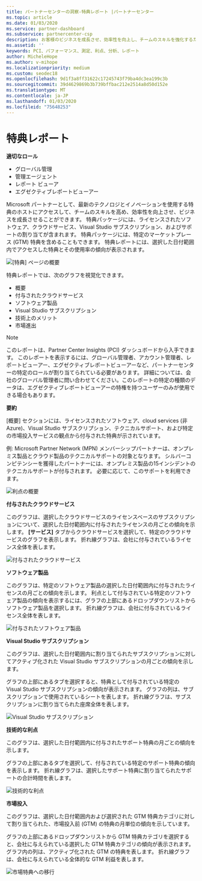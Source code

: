 ```yaml
---
title: パートナーセンターの洞察-特典レポート |パートナーセンター
ms.topic: article
ms.date: 01/03/2020
ms.service: partner-dashboard
ms.subservice: partnercenter-csp
description: お客様のビジネスを成長させ、効率性を向上し、チームのスキルを強化するために、どのような種類の Microsoft パートナー特典が付与されているかをご確認ください。
ms.assetid: ''
keywords: PCI、パフォーマンス、測定、利点、分析、レポート
author: MicheleHope
ms.author: v-mihope
ms.localizationpriority: medium
ms.custom: seodec18
ms.openlocfilehash: 9d1f3a8ff31622c17245743f79ba4dc3ea199c3b
ms.sourcegitcommit: 39d4629869b3b739bffbac212e2514a8d50d152e
ms.translationtype: MT
ms.contentlocale: ja-JP
ms.lasthandoff: 01/03/2020
ms.locfileid: "75648253"
---
```

# <a name="benefits-report"></a>特典レポート

**適切なロール**
- グローバル管理
- 管理エージェント
- レポート ビューア
- エグゼクティブレポートビューアー

Microsoft パートナーとして、最新のテクノロジとイノベーションを使用する特典のホストにアクセスして、チームのスキルを高め、効率性を向上させ、ビジネスを成長させることができます。 特典パッケージには、ライセンスされたソフトウェア、クラウドサービス、Visual Studio サブスクリプション、およびサポートの割り当てが含まれます。 特典パッケージには、特定のマーケットプレース (GTM) 特典を含めることもできます。 特典レポートには、選択した日付範囲内でアクセスした特典とその使用率の傾向が表示されます。

![[特典] ページの概要](images/pci/pci_benefits_intro_1.png)

特典レポートでは、次のグラフを視覚化できます。

- 概要
- 付与されたクラウドサービス
- ソフトウェア製品
- Visual Studio サブスクリプション
- 技術上のメリット
- 市場進出

 > [!NOTE]
 > このレポートは、Partner Center Insights (PCI) ダッシュボードから入手できます。 このレポートを表示するには、グローバル管理者、アカウント管理者、レポートビューアー、エグゼクティブレポートビューアーなど、パートナーセンターの特定のロールが割り当てられている必要があります。 詳細については、会社のグローバル管理者に問い合わせてください。このレポートの特定の種類のデータは、エグゼクティブレポートビューアーの特権を持つユーザーのみが使用できる場合もあります。

**要約**

[概要] セクションには、ライセンスされたソフトウェア、cloud services (非 Azure)、Visual Studio サブスクリプション、テクニカルサポート、および特定の市場投入サービスの観点から付与された特典が示されています。

例: Microsoft Partner Network (MPN) メンバーシップパートナーは、オンプレミス製品とクラウド製品のテクニカルサポートの対象となります。 シルバーコンピテンシーを獲得したパートナーには、オンプレミス製品の15インシデントのテクニカルサポートが付与されます。 必要に応じて、このサポートを利用できます。 

![利点の概要](images/pci/pci_benefits_summary_2.png)

**付与されたクラウドサービス**

このグラフは、選択したクラウドサービスのライセンスベースのサブスクリプションについて、選択した日付範囲内に付与されたライセンスの月ごとの傾向を示します。
**[サービス]** タブからクラウドサービスを選択して、特定のクラウドサービスのグラフを表示します。 折れ線グラフは、会社に付与されているライセンス全体を表します。

![付与されたクラウドサービス](images/pci/pci_benefits_cloud_services_granted_3.png)

**ソフトウェア製品**

このグラフは、特定のソフトウェア製品の選択した日付範囲内に付与されたライセンスの月ごとの傾向を示します。 利点として付与されている特定のソフトウェア製品の傾向を表示するには、グラフの上部にあるドロップダウンリストからソフトウェア製品を選択します。 折れ線グラフは、会社に付与されているライセンス全体を表します。

![付与されたソフトウェア製品](images/pci/pci_benefits_software_products_granted_4.png)

**Visual Studio サブスクリプション**

このグラフは、選択した日付範囲内に割り当てられたサブスクリプションに対してアクティブ化された Visual Studio サブスクリプションの月ごとの傾向を示します。

グラフの上部にあるタブを選択すると、特典として付与されている特定の Visual Studio サブスクリプションの傾向が表示されます。 グラフの列は、サブスクリプションで使用されているシートを表します。 折れ線グラフは、サブスクリプションに割り当てられた座席全体を表します。

![Visual Studio サブスクリプション](images/pci/pci_benefits_visual_studio_subscriptions_5.png)

**技術的な利点**

このグラフは、選択した日付範囲内に付与されたサポート特典の月ごとの傾向を示します。

グラフの上部にあるタブを選択して、付与されている特定のサポート特典の傾向を表示します。 折れ線グラフは、選択したサポート特典に割り当てられたサポートの合計時間を表します。

![技術的な利点](images/pci/pci_benefits_technical_benefits_6.png)

**市場投入**

このグラフは、選択した日付範囲内および選択された GTM 特典カテゴリに対して割り当てられた、市場投入前 (GTM) の特典の月単位の傾向を示しています。

グラフの上部にあるドロップダウンリストから GTM 特典カテゴリを選択すると、会社に与えられている選択した GTM 特典カテゴリの傾向が表示されます。 グラフ内の列は、アクティブ化された GTM の特典を表します。 折れ線グラフは、会社に与えられている全体的な GTM 利益を表します。

![市場特典への移行](images/pci/pci_benefits_go_to_market_7.png)
